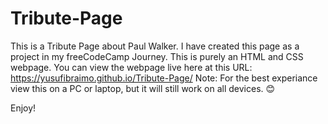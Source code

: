 # Tribute-Page
This is a Tribute Page about Paul Walker. I have created this page as a project in my freeCodeCamp Journey. This is purely an HTML and CSS webpage. 
You can view the webpage live here at this URL: https://yusufibraimo.github.io/Tribute-Page/
Note: For the best experiance view this on a PC or laptop, but it will still work on all devices. 😊

Enjoy!
